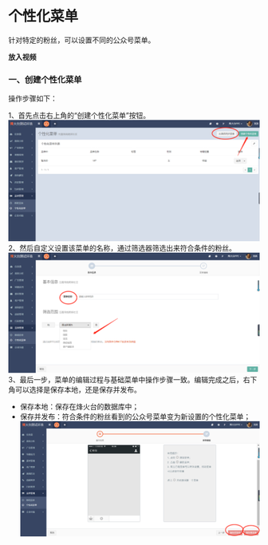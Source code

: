 # 个性化菜单

针对特定的粉丝，可以设置不同的公众号菜单。

**放入视频**

### 一、创建个性化菜单

操作步骤如下：

1、首先点击右上角的“创建个性化菜单”按钮。![](/assets/1516598403%281%29.png)2、然后自定义设置该菜单的名称，通过筛选器筛选出来符合条件的粉丝。 ![](/assets/1516598493%281%29.png)3、最后一步，菜单的编辑过程与基础菜单中操作步骤一致。编辑完成之后，右下角可以选择是保存本地，还是保存并发布。

* 保存本地：保存在烽火台的数据库中；
* 保存并发布：符合条件的粉丝看到的公众号菜单变为新设置的个性化菜单；![](/assets/1516598616%281%29.png)



